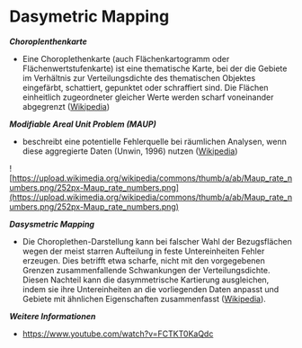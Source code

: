 # Dasymetric Mapping

***Choroplenthenkarte***
- Eine Choroplethenkarte (auch Flächenkartogramm oder Flächenwertstufenkarte) ist eine thematische Karte, bei der die Gebiete im Verhältnis zur Verteilungsdichte des thematischen Objektes eingefärbt, schattiert, gepunktet oder schraffiert sind. Die Flächen einheitlich zugeordneter gleicher Werte werden scharf voneinander abgegrenzt ([Wikipedia](https://de.wikipedia.org/wiki/Choroplethenkarte))

***Modifiable Areal Unit Problem (MAUP)***
- beschreibt eine potentielle Fehlerquelle bei räumlichen Analysen, wenn diese aggregierte Daten (Unwin, 1996) nutzen ([Wikipedia](https://de.wikipedia.org/wiki/MAUP))

![https://upload.wikimedia.org/wikipedia/commons/thumb/a/ab/Maup_rate_numbers.png/252px-Maup_rate_numbers.png](https://upload.wikimedia.org/wikipedia/commons/thumb/a/ab/Maup_rate_numbers.png/252px-Maup_rate_numbers.png)

***Dasysmetric Mapping***
- Die Choroplethen-Darstellung kann bei falscher Wahl der Bezugsflächen wegen der meist starren Aufteilung in feste Untereinheiten Fehler erzeugen. Dies betrifft etwa scharfe, nicht mit den vorgegebenen Grenzen zusammenfallende Schwankungen der Verteilungsdichte. Diesen Nachteil kann die dasymmetrische Kartierung ausgleichen, indem sie ihre Untereinheiten an die vorliegenden Daten anpasst und Gebiete mit ähnlichen Eigenschaften zusammenfasst ([Wikipedia](https://de.wikipedia.org/wiki/MAUP)).

***Weitere Informationen***
- https://www.youtube.com/watch?v=FCTKT0KaQdc
